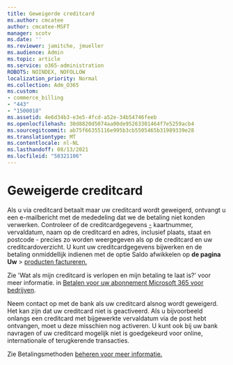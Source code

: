 ```yaml
---
title: Geweigerde creditcard
ms.author: cmcatee
author: cmcatee-MSFT
manager: scotv
ms.date: ''
ms.reviewer: jamitche, jmueller
ms.audience: Admin
ms.topic: article
ms.service: o365-administration
ROBOTS: NOINDEX, NOFOLLOW
localization_priority: Normal
ms.collection: Adm_O365
ms.custom:
- commerce_billing
- "443"
- "1500018"
ms.assetid: 4e6d34b3-e3e5-4fcd-a52e-34b54746feeb
ms.openlocfilehash: 30d8820d5074aa00de95263301464f7e5259acb4
ms.sourcegitcommit: ab75f66355116e995b3cb5505465b31989339e28
ms.translationtype: MT
ms.contentlocale: nl-NL
ms.lasthandoff: 08/13/2021
ms.locfileid: "58321106"
---
```

# <a name="declined-credit-card"></a>Geweigerde creditcard

Als u via creditcard betaalt maar uw creditcard wordt geweigerd, ontvangt u een e-mailbericht met de mededeling dat we de betaling niet konden verwerken. Controleer of de creditcardgegevens [-](https://go.microsoft.com/fwlink/p/?linkid=842054) kaartnummer, vervaldatum, naam op de creditcard en adres, inclusief plaats, staat en postcode - precies zo worden weergegeven als op de creditcard en uw creditcardoverzicht. U kunt uw creditcardgegevens bijwerken en de  betaling onmiddellijk indienen met de optie Saldo afwikkelen op **de pagina Uw**  >  [producten factureren.](https://go.microsoft.com/fwlink/p/?linkid=842054)

Zie 'Wat als mijn creditcard is verlopen en mijn betaling te laat is?' voor meer informatie. in [Betalen voor uw abonnement Microsoft 365 voor bedrijven](https://docs.microsoft.com/microsoft-365/commerce/billing-and-payments/pay-for-your-subscription#what-if-my-credit-card-was-declined-and-my-payment-is-past-due).
  
Neem contact op met de bank als uw creditcard alsnog wordt geweigerd. Het kan zijn dat uw creditcard niet is geactiveerd. Als u bijvoorbeeld onlangs een creditcard met bijgewerkte vervaldatum via de post hebt ontvangen, moet u deze misschien nog activeren. U kunt ook bij uw bank navragen of uw creditcard mogelijk niet is goedgekeurd voor online, internationale of terugkerende transacties.  
  
Zie Betalingsmethoden [beheren voor meer informatie.](https://docs.microsoft.com/microsoft-365/commerce/billing-and-payments/manage-payment-methods)